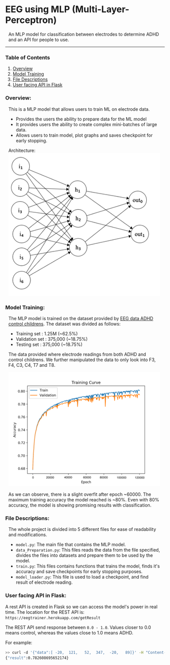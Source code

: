 # EEG using MLP (Multi-Layer-Perceptron)
<div style="padding-left:10px; padding-right:15px;">An MLP model for classification between electrodes to determine ADHD and an API for people to use.</div>
<hr>

### Table of Contents
1. [Overview](#Overview)
3. [Model Training](#model-training)
3. [File Descriptions](#file-descriptions)
2. [User facing API in Flask](#user-facing-api-in-flask)

 
### Overview:
<div style="padding-left:10px; padding-right:15px;"> This is a MLP model that allows users to train ML on electrode data.

- Provides the users the ability to prepare data for the ML model
- It provides users the ability to create complex mini-batches of large data.
- Allows users to train model, plot graphs and saves checkpoint for early stopping.

Architecture:
![](readme/NN.png)
</div>

### Model Training:
<div style="padding-left:10px; padding-right:15px;">
The MLP model is trained on the dataset provided by <a href="https://ieee-dataport.org/open-access/eeg-data-adhd-control-children">EEG data ADHD control childrens</a>. The dataset was divided as follows:

- Training set : 1.25M (~62.5%)
- Validation set : 375,000 (~18.75%)
- Testing set : 375,000 (~18.75%)

The data provided where electrode readings from both ADHD and control childrens. We further manipulated the data to only look into F3, F4, C3, C4, T7 and T8.

![](readme/tr.png)

As we can observe, there is a slight overfit after epoch ~60000. The maximum training accuracy the model reached is ~80%. Even with 80% accuracy, the model is showing promising results with classification.

</div>

### File Descriptions:
<div style="padding-left:10px; padding-right:15px;">
The whole project is divided into 5 different files for ease of readability and modifications. 

- `model.py`: The main file that contains the MLP model.
- `data_Preparation.py`: This files reads the data from the file specified, divides the files into datasets and prepare them to be used by the model.
- `train.py`: This files contains functions that trains the model, finds it's accuracy and save checkpoints for early stopping purposes.
- `model_loader.py`: This file is used to load a checkpoint, and find result of electrode reading.


</div>

### User facing API in Flask:
A rest API is created in Flask so we can access the model's power in real time. The location for the REST API is: `https://eegtrainer.herokuapp.com/getResult`

The REST API send response between `0.0 - 1.0`. Values closer to 0.0 means control, whereas the values close to 1.0 means ADHD.

For example:
```sh
>> curl -d '{"data":[ -20,  121,   52,  347,  -20,   89]}' -H "Content-Type: application/json" -X POST https://eegtrainer.herokuapp.com/getResult
{"result":0.782608695652174}
```

</div>







